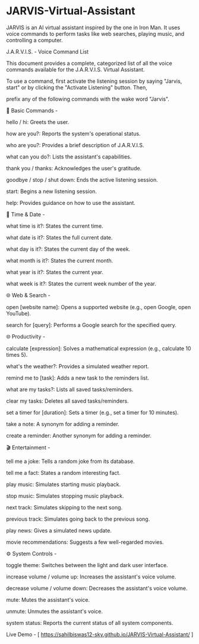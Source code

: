 # JARVIS-Virtual-Assistant

JARVIS is an AI virtual assistant inspired by the one in Iron Man. It uses voice commands to perform tasks like web searches, playing music, and controlling a computer.

J.A.R.V.I.S. - Voice Command List

This document provides a complete, categorized list of all the voice commands available for the J.A.R.V.I.S. Virtual Assistant.

To use a command, first activate the listening session by saying "Jarvis, start" or by clicking the "Activate Listening" button. Then,

prefix any of the following commands with the wake word "Jarvis".

🎤 Basic Commands -

hello / hi: Greets the user.

how are you?: Reports the system's operational status.

who are you?: Provides a brief description of J.A.R.V.I.S.

what can you do?: Lists the assistant's capabilities.

thank you / thanks: Acknowledges the user's gratitude.

goodbye / stop / shut down: Ends the active listening session.

start: Begins a new listening session.

help: Provides guidance on how to use the assistant.

📅 Time & Date -

what time is it?: States the current time.

what date is it?: States the full current date.

what day is it?: States the current day of the week.

what month is it?: States the current month.

what year is it?: States the current year.

what week is it?: States the current week number of the year.

🌐 Web & Search -

open [website name]: Opens a supported website (e.g., open Google, open YouTube).

search for [query]: Performs a Google search for the specified query.

🌐 Productivity -

calculate [expression]: Solves a mathematical expression (e.g., calculate 10 times 5).

what's the weather?: Provides a simulated weather report.

remind me to [task]: Adds a new task to the reminders list.

what are my tasks?: Lists all saved tasks/reminders.

clear my tasks: Deletes all saved tasks/reminders.

set a timer for [duration]: Sets a timer (e.g., set a timer for 10 minutes).

take a note: A synonym for adding a reminder.

create a reminder: Another synonym for adding a reminder.

🎬 Entertainment -

tell me a joke: Tells a random joke from its database.

tell me a fact: States a random interesting fact.

play music: Simulates starting music playback.

stop music: Simulates stopping music playback.

next track: Simulates skipping to the next song.

previous track: Simulates going back to the previous song.

play news: Gives a simulated news update.

movie recommendations: Suggests a few well-regarded movies.

⚙️ System Controls -

toggle theme: Switches between the light and dark user interface.

increase volume / volume up: Increases the assistant's voice volume.

decrease volume / volume down: Decreases the assistant's voice volume.

mute: Mutes the assistant's voice.

unmute: Unmutes the assistant's voice.

system status: Reports the current status of all system components.

Live Demo - [  https://sahilbiswas12-sky.github.io/JARVIS-Virtual-Assistant/ ]
